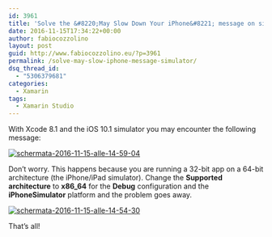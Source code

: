 ```yaml
---
id: 3961
title: 'Solve the &#8220;May Slow Down Your iPhone&#8221; message on simulator'
date: 2016-11-15T17:34:22+00:00
author: fabiocozzolino
layout: post
guid: http://www.fabiocozzolino.eu/?p=3961
permalink: /solve-may-slow-iphone-message-simulator/
dsq_thread_id:
  - "5306379681"
categories:
  - Xamarin
tags:
  - Xamarin Studio
---
```

With Xcode 8.1 and the iOS 10.1 simulator you may encounter the following message:

[<img class="size-full wp-image-3981 aligncenter" src="https://i2.wp.com/www.fabiocozzolino.eu/wp-content/uploads/2016/11/Schermata-2016-11-15-alle-14.59.04.png?resize=450%2C283" alt="schermata-2016-11-15-alle-14-59-04" srcset="https://i2.wp.com/www.fabiocozzolino.eu/wp-content/uploads/2016/11/Schermata-2016-11-15-alle-14.59.04.png?w=450 450w, https://i2.wp.com/www.fabiocozzolino.eu/wp-content/uploads/2016/11/Schermata-2016-11-15-alle-14.59.04.png?resize=300%2C189 300w" sizes="(max-width: 450px) 100vw, 450px" data-recalc-dims="1" />](https://i2.wp.com/www.fabiocozzolino.eu/wp-content/uploads/2016/11/Schermata-2016-11-15-alle-14.59.04.png)

Don&#8217;t worry. This happens because you are running a 32-bit app on a 64-bit architecture (the iPhone/iPad simulator). Change the **Supported architecture** to **x86_64** for the **Debug** configuration and the **iPhoneSimulator** platform and the problem goes away.

[<img class=" wp-image-3971 aligncenter" src="https://i0.wp.com/www.fabiocozzolino.eu/wp-content/uploads/2016/11/Schermata-2016-11-15-alle-14.54.30.png?resize=676%2C321" alt="schermata-2016-11-15-alle-14-54-30" srcset="https://i0.wp.com/www.fabiocozzolino.eu/wp-content/uploads/2016/11/Schermata-2016-11-15-alle-14.54.30.png?w=722 722w, https://i0.wp.com/www.fabiocozzolino.eu/wp-content/uploads/2016/11/Schermata-2016-11-15-alle-14.54.30.png?resize=300%2C143 300w" sizes="(max-width: 676px) 100vw, 676px" data-recalc-dims="1" />](https://i0.wp.com/www.fabiocozzolino.eu/wp-content/uploads/2016/11/Schermata-2016-11-15-alle-14.54.30.png)

That&#8217;s all!